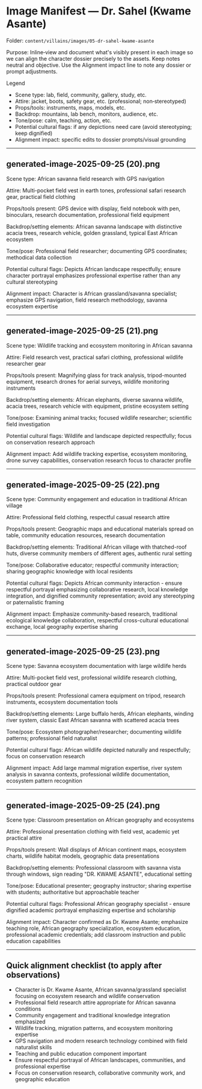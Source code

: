 # Image Manifest — Dr. Sahel (Kwame Asante)

Folder: `content/villains/images/05-dr-sahel-kwame-asante`

Purpose: Inline‑view and document what's visibly present in each image so we can align the character dossier precisely to the assets. Keep notes neutral and objective. Use the Alignment impact line to note any dossier or prompt adjustments.

Legend
- Scene type: lab, field, community, gallery, study, etc.
- Attire: jacket, boots, safety gear, etc. (professional; non‑stereotyped)
- Props/tools: instruments, maps, models, etc.
- Backdrop: mountains, lab bench, monitors, audience, etc.
- Tone/pose: calm, teaching, action, etc.
- Potential cultural flags: if any depictions need care (avoid stereotyping; keep dignified)
- Alignment impact: specific edits to dossier prompts/visual grounding

---

## generated-image-2025-09-25 (20).png

Scene type: African savanna field research with GPS navigation

Attire: Multi-pocket field vest in earth tones, professional safari research gear, practical field clothing

Props/tools present: GPS device with display, field notebook with pen, binoculars, research documentation, professional field equipment

Backdrop/setting elements: African savanna landscape with distinctive acacia trees, research vehicle, golden grassland, typical East African ecosystem

Tone/pose: Professional field researcher; documenting GPS coordinates; methodical data collection

Potential cultural flags: Depicts African landscape respectfully; ensure character portrayal emphasizes professional expertise rather than any cultural stereotyping

Alignment impact: Character is African grassland/savanna specialist; emphasize GPS navigation, field research methodology, savanna ecosystem expertise

---

## generated-image-2025-09-25 (21).png

Scene type: Wildlife tracking and ecosystem monitoring in African savanna

Attire: Field research vest, practical safari clothing, professional wildlife researcher gear

Props/tools present: Magnifying glass for track analysis, tripod-mounted equipment, research drones for aerial surveys, wildlife monitoring instruments

Backdrop/setting elements: African elephants, diverse savanna wildlife, acacia trees, research vehicle with equipment, pristine ecosystem setting

Tone/pose: Examining animal tracks; focused wildlife researcher; scientific field investigation

Potential cultural flags: Wildlife and landscape depicted respectfully; focus on conservation research approach

Alignment impact: Add wildlife tracking expertise, ecosystem monitoring, drone survey capabilities, conservation research focus to character profile

---

## generated-image-2025-09-25 (22).png

Scene type: Community engagement and education in traditional African village

Attire: Professional field clothing, respectful casual research attire

Props/tools present: Geographic maps and educational materials spread on table, community education resources, research documentation

Backdrop/setting elements: Traditional African village with thatched-roof huts, diverse community members of different ages, authentic rural setting

Tone/pose: Collaborative educator; respectful community interaction; sharing geographic knowledge with local residents

Potential cultural flags: Depicts African community interaction - ensure respectful portrayal emphasizing collaborative research, local knowledge integration, and dignified community representation; avoid any stereotyping or paternalistic framing

Alignment impact: Emphasize community-based research, traditional ecological knowledge collaboration, respectful cross-cultural educational exchange, local geography expertise sharing

---

## generated-image-2025-09-25 (23).png

Scene type: Savanna ecosystem documentation with large wildlife herds

Attire: Multi-pocket field vest, professional wildlife research clothing, practical outdoor gear

Props/tools present: Professional camera equipment on tripod, research instruments, ecosystem documentation tools

Backdrop/setting elements: Large buffalo herds, African elephants, winding river system, classic East African savanna with scattered acacia trees

Tone/pose: Ecosystem photographer/researcher; documenting wildlife patterns; professional field naturalist

Potential cultural flags: African wildlife depicted naturally and respectfully; focus on conservation research

Alignment impact: Add large mammal migration expertise, river system analysis in savanna contexts, professional wildlife documentation, ecosystem pattern recognition

---

## generated-image-2025-09-25 (24).png

Scene type: Classroom presentation on African geography and ecosystems

Attire: Professional presentation clothing with field vest, academic yet practical attire

Props/tools present: Wall displays of African continent maps, ecosystem charts, wildlife habitat models, geographic data presentations

Backdrop/setting elements: Professional classroom with savanna vista through windows, sign reading "DR. KWAME ASANTE", educational setting

Tone/pose: Educational presenter; geography instructor; sharing expertise with students; authoritative but approachable teacher

Potential cultural flags: Professional African geography specialist - ensure dignified academic portrayal emphasizing expertise and scholarship

Alignment impact: Character confirmed as Dr. Kwame Asante; emphasize teaching role, African geography specialization, ecosystem education, professional academic credentials; add classroom instruction and public education capabilities

---

## Quick alignment checklist (to apply after observations)
- Character is Dr. Kwame Asante, African savanna/grassland specialist focusing on ecosystem research and wildlife conservation
- Professional field research attire appropriate for African savanna conditions
- Community engagement and traditional knowledge integration emphasized
- Wildlife tracking, migration patterns, and ecosystem monitoring expertise
- GPS navigation and modern research technology combined with field naturalist skills
- Teaching and public education component important
- Ensure respectful portrayal of African landscapes, communities, and professional expertise
- Focus on conservation research, collaborative community work, and geographic education